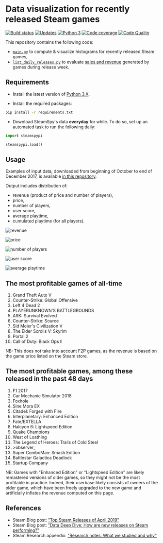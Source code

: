 # Data visualization for recently released Steam games

[![Build status][build-image]][build]
[![Updates][dependency-image]][pyup]
[![Python 3][python3-image]][pyup]
[![Code coverage][codecov-image]][codecov]
[![Code Quality][codacy-image]][codacy]

This repository contains the following code:
-   [`main.py`](main.py) to compute & visualize histograms for recently released Steam games,
-   [`list_daily_releases.py`](list_daily_releases.py) to evaluate [sales and revenue](output.txt) generated by games during release week.

## Requirements

-   Install the latest version of [Python 3.X](https://www.python.org/downloads/).

-   Install the required packages:

```bash
pip install -r requirements.txt
```

-   Download SteamSpy's data **everyday** for while. To do so, set up an automated task to run the following daily:

```python
import steamspypi

steamspypi.load()
```

## Usage

Examples of input data, downloaded from beginning of October to end of December 2017, is available [in this repository](https://github.com/woctezuma/recent-sales-data).

Output includes distribution of:
-   revenue (product of price and number of players),
-   price,
-   number of players,
-   user score,
-   average playtime,
-   cumulated playtime (for all players).

![revenue](https://i.imgur.com/h14Zr9W.png)

![price](https://i.imgur.com/iNZBAio.png)

![number of players](https://i.imgur.com/L7Wme1D.png)

![user score](https://i.imgur.com/ikhiOSt.png)

![average playtime](https://i.imgur.com/NYTMqGH.png)

## The most profitable games of all-time

1.    Grand Theft Auto V
2.    Counter-Strike: Global Offensive
3.    Left 4 Dead 2
4.    PLAYERUNKNOWN'S BATTLEGROUNDS
5.    ARK: Survival Evolved
6.    Counter-Strike: Source
7.    Sid Meier's Civilization V
8.    The Elder Scrolls V: Skyrim
9.    Portal 2
10.   Call of Duty: Black Ops II

NB: This does not take into account F2P games, as the revenue is based on the game price listed on the Steam store.

## The most profitable games, among these released in the past 48 days

1.    F1 2017
2.    Car Mechanic Simulator 2018
3.    Foxhole
4.    Sine Mora EX
5.    Citadel: Forged with Fire
6.    Interplanetary: Enhanced Edition
7.    Fate/EXTELLA
8.    Halcyon 6: Lightspeed Edition
9.    Quake Champions
10.   West of Loathing
11.   The Legend of Heroes: Trails of Cold Steel
12.   \>observer_
13.   Super ComboMan: Smash Edition
14.   Battlestar Galactica Deadlock
15.   Startup Company
 
NB: Games with "Enhanced Edition" or "Lightspeed Edition" are likely remastered versions of older games, so they might not be the most profitable in practice. Indeed, their userbase likely consists of owners of the older game, which have been freely upgraded to the new game and artificially inflates the revenue computed on this page.

## References

-   Steam Blog post: ["Top Steam Releases of April 2019"](https://steamcommunity.com/games/593110/announcements/detail/2565275416677184326)
-   Steam Blog post: ["Data Deep Dive: How are new releases on Steam performing?"](https://steamcommunity.com/groups/steamworks/announcements/detail/2117195691992645419)
-   Steam Research appendix: ["Research notes: What we studied and why"](https://partner.steamgames.com/doc/blog/2020/new_releases)

<!-- Definitions -->

[build]: <https://travis-ci.org/woctezuma/recent-sales>
[build-image]: <https://travis-ci.org/woctezuma/recent-sales.svg?branch=master>

[pyup]: <https://pyup.io/repos/github/woctezuma/recent-sales/>
[dependency-image]: <https://pyup.io/repos/github/woctezuma/recent-sales/shield.svg>
[python3-image]: <https://pyup.io/repos/github/woctezuma/recent-sales/python-3-shield.svg>

[codecov]: <https://codecov.io/gh/woctezuma/recent-sales>
[codecov-image]: <https://codecov.io/gh/woctezuma/recent-sales/branch/master/graph/badge.svg>

[codacy]: <https://www.codacy.com/app/woctezuma/recent-sales>
[codacy-image]: <https://api.codacy.com/project/badge/Grade/9f6e0b8724f74ce890b2216bc53aa5a9>
